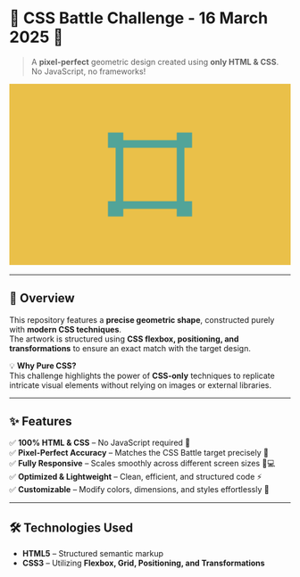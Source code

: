 # 🔲 CSS Battle Challenge - 16 March 2025 🎯  

> A **pixel-perfect** geometric design created using **only HTML & CSS**. No JavaScript, no frameworks!  

![CSS Battle Preview](preview.png)  

---  

## 🎨 Overview  
This repository features a **precise geometric shape**, constructed purely with **modern CSS techniques**.  
The artwork is structured using **CSS flexbox, positioning, and transformations** to ensure an exact match with the target design.  

💡 **Why Pure CSS?**  
This challenge highlights the power of **CSS-only** techniques to replicate intricate visual elements without relying on images or external libraries.  

---  

## ✨ Features  
✅ **100% HTML & CSS** – No JavaScript required 🚀  
✅ **Pixel-Perfect Accuracy** – Matches the CSS Battle target precisely 🎯  
✅ **Fully Responsive** – Scales smoothly across different screen sizes 📱💻  
✅ **Optimized & Lightweight** – Clean, efficient, and structured code ⚡  
✅ **Customizable** – Modify colors, dimensions, and styles effortlessly 🎨  

---  

## 🛠️ Technologies Used  
- **HTML5** – Structured semantic markup  
- **CSS3** – Utilizing **Flexbox, Grid, Positioning, and Transformations**
